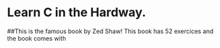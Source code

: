 # Learn C in the Hardway.
##This is the famous book by Zed Shaw! 
 This book has 52 exercices and the book comes with 
